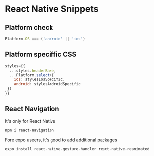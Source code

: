 # React Native Snippets

## Platform check

```javascript
Platform.OS === ('android' || 'ios')
```

## Platform speciffic CSS

```javascript
styles={{
  ...styles.headerBase,
  ...Platform.select({
    ios: stylesIosSpecific,
    android: stylesAndroidSpecific
 })
}}
```

## React Navigation

It's only for React Native
```javascript
npm i react-navigation
```
Fore expo useers, it's good to add additional packages
```javascript
expo install react-native-gesture-handler react-native-reanimated
```
